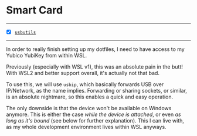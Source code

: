 # Smart Card

---
- [x] [`usbutils`](https://archlinux.org/packages/core/x86_64/usbutils/)
---

In order to really finish setting up my dotfiles,
I need to have access to my Yubico YubiKey from within WSL.

Previously (especially with WSL v1), this was an absolute pain in the butt!
With WSL2 and better support overall, it's actually not that bad.

To use this, we will use `usbip`, which basically forwards USB over IP/Network,
as the name implies.
Forwarding or sharing sockets, or similar,
is an absolute nightmare, so this enables a quick and easy operation.

The only downside is that the device won't be available on Windows anymore.
This is either the case _while the device is attached_, or even
_as long as it's bound_ (see below for further explanation).
This I can live with, as my whole development environment lives within WSL anyways.
